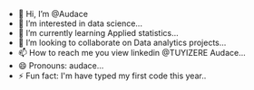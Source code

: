 - 👋 Hi, I’m @Audace
- 👀 I’m interested in data science...
- 🌱 I’m currently learning Applied statistics...
- 💞️ I’m looking to collaborate on Data analytics projects...
- 📫 How to reach me you view linkedin @TUYIZERE Audace...
- 😄 Pronouns: audace...
- ⚡ Fun fact: I'm have typed my first code this year..

<!---
Audace23/Audace23 is a ✨ special ✨ repository because its `README.md` (this file) appears on your GitHub profile.
You can click the Preview link to take a look at your changes.
--->
